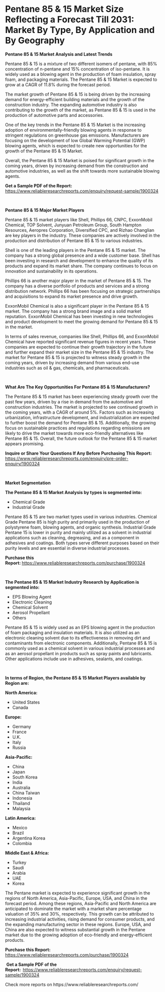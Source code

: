<p><h1>Pentane 85 & 15 Market Size Reflecting a Forecast Till 2031: Market By Type, By Application and By Geography</h1></p><p><strong>Pentane 85 & 15 Market Analysis and Latest Trends</strong></p>
<p><p>Pentane 85 & 15 is a mixture of two different isomers of pentane, with 85% concentration of n-pentane and 15% concentration of iso-pentane. It is widely used as a blowing agent in the production of foam insulation, spray foam, and packaging materials. The Pentane 85 & 15 Market is expected to grow at a CAGR of 11.8% during the forecast period.</p><p>The market growth of Pentane 85 & 15 is being driven by the increasing demand for energy-efficient building materials and the growth of the construction industry. The expanding automotive industry is also contributing to the growth of the market, as Pentane 85 & 15 is used in the production of automotive parts and accessories.</p><p>One of the key trends in the Pentane 85 & 15 Market is the increasing adoption of environmentally-friendly blowing agents in response to stringent regulations on greenhouse gas emissions. Manufacturers are focusing on the development of low Global Warming Potential (GWP) blowing agents, which is expected to create new opportunities for the growth of the Pentane 85 & 15 Market.</p><p>Overall, the Pentane 85 & 15 Market is poised for significant growth in the coming years, driven by increasing demand from the construction and automotive industries, as well as the shift towards more sustainable blowing agents.</p></p>
<p><strong>Get a Sample PDF of the Report:&nbsp;</strong> <a href="https://www.reliableresearchreports.com/enquiry/request-sample/1900324">https://www.reliableresearchreports.com/enquiry/request-sample/1900324</a></p>
<p>&nbsp;</p>
<p><strong>Pentane 85 & 15 Major Market Players</strong></p>
<p><p>Pentane 85 & 15 market players like Shell, Phillips 66, CNPC, ExxonMobil Chemical, TOP Solvent, Junyuan Petroleum Group, South Hampton Resources, Aeropres Corporation, Diversified CPC, and Rizhao Changlian are key players in the industry. These companies are actively involved in the production and distribution of Pentane 85 & 15 to various industries.</p><p>Shell is one of the leading players in the Pentane 85 & 15 market. The company has a strong global presence and a wide customer base. Shell has been investing in research and development to enhance the quality of its products and expand its market share. The company continues to focus on innovation and sustainability in its operations.</p><p>Phillips 66 is another major player in the market of Pentane 85 & 15. The company has a diverse portfolio of products and services and a strong distribution network. Phillips 66 has been focusing on strategic partnerships and acquisitions to expand its market presence and drive growth.</p><p>ExxonMobil Chemical is also a significant player in the Pentane 85 & 15 market. The company has a strong brand image and a solid market reputation. ExxonMobil Chemical has been investing in new technologies and product development to meet the growing demand for Pentane 85 & 15 in the market.</p><p>In terms of sales revenue, companies like Shell, Phillips 66, and ExxonMobil Chemical have reported significant revenue figures in recent years. These companies are expected to continue their growth trajectory in the future and further expand their market size in the Pentane 85 & 15 industry. The market for Pentane 85 & 15 is projected to witness steady growth in the coming years, driven by increasing demand from various end-use industries such as oil & gas, chemicals, and pharmaceuticals.</p></p>
<p>&nbsp;</p>
<p><strong>What Are The Key Opportunities For Pentane 85 & 15 Manufacturers?</strong></p>
<p><p>The Pentane 85 & 15 market has been experiencing steady growth over the past few years, driven by a rise in demand from the automotive and construction industries. The market is projected to see continued growth in the coming years, with a CAGR of around 5%. Factors such as increasing urbanization, infrastructure development, and industrialization are expected to further boost the demand for Pentane 85 & 15. Additionally, the growing focus on sustainable practices and regulations regarding emissions are likely to drive the market towards more eco-friendly alternatives like Pentane 85 & 15. Overall, the future outlook for the Pentane 85 & 15 market appears promising.</p></p>
<p><strong>Inquire or Share Your Questions If Any Before Purchasing This Report:</strong> <a href="https://www.reliableresearchreports.com/enquiry/pre-order-enquiry/1900324">https://www.reliableresearchreports.com/enquiry/pre-order-enquiry/1900324</a></p>
<p>&nbsp;</p>
<p><strong>Market Segmentation</strong></p>
<p><strong>The Pentane 85 & 15 Market Analysis by types is segmented into:</strong></p>
<p><ul><li>Chemical Grade</li><li>Industrial Grade</li></ul></p>
<p><p>Pentane 85 & 15 are two market types used in various industries. Chemical Grade Pentane 85 is high purity and primarily used in the production of polystyrene foam, blowing agents, and organic synthesis. Industrial Grade Pentane 15 is lower in purity and mainly utilized as a solvent in industrial applications such as cleaning, degreasing, and as a component in adhesives and coatings. Both types serve different purposes based on their purity levels and are essential in diverse industrial processes.</p></p>
<p><strong>Purchase this Report:&nbsp;</strong><a href="https://www.reliableresearchreports.com/purchase/1900324">https://www.reliableresearchreports.com/purchase/1900324</a></p>
<p>&nbsp;</p>
<p><strong>The Pentane 85 & 15 Market Industry Research by Application is segmented into:</strong></p>
<p><ul><li>EPS Blowing Agent</li><li>Electronic Cleaning</li><li>Chemical Solvent</li><li>Aerosol Propellant</li><li>Others</li></ul></p>
<p><p>Pentane 85 & 15 is widely used as an EPS blowing agent in the production of foam packaging and insulation materials. It is also utilized as an electronic cleaning solvent due to its effectiveness in removing dirt and contaminants from electronic components. Additionally, Pentane 85 & 15 is commonly used as a chemical solvent in various industrial processes and as an aerosol propellant in products such as spray paints and lubricants. Other applications include use in adhesives, sealants, and coatings.</p></p>
<p>&nbsp;</p>
<p><strong>In terms of Region, the Pentane 85 & 15 Market Players available by Region are:</strong></p>
<p>
    <p> <strong> North America: </strong>
        <ul>
            <li>United States</li>
            <li>Canada</li>
        </ul>
        </p> 
    <p> <strong> Europe: </strong>
        <ul>
            <li>Germany</li>
            <li>France</li>
            <li>U.K.</li>
            <li>Italy</li>
            <li>Russia</li>
        </ul>
        </p> 
    <p> <strong> Asia-Pacific: </strong>
        <ul>
            <li>China</li>
            <li>Japan</li>
            <li>South Korea</li>
            <li>India</li>
            <li>Australia</li>
            <li>China Taiwan</li>
            <li>Indonesia</li>
            <li>Thailand</li>
            <li>Malaysia</li>
        </ul>
        </p> 
    <p> <strong> Latin America: </strong>
        <ul>
            <li>Mexico</li>
            <li>Brazil</li>
            <li>Argentina Korea</li>
            <li>Colombia</li>
        </ul>
        </p> 
    <p> <strong> Middle East & Africa: </strong>
        <ul>
            <li>Turkey</li>
            <li>Saudi</li>
            <li>Arabia</li>
            <li>UAE</li>
            <li>Korea</li>
        </ul>
    </p>
    </p>
<p><p>The Pentane market is expected to experience significant growth in the regions of North America, Asia-Pacific, Europe, USA, and China in the forecast period. Among these regions, Asia-Pacific and North America are anticipated to dominate the market with a market share percentage valuation of 35% and 30%, respectively. This growth can be attributed to increasing industrial activities, rising demand for consumer products, and the expanding manufacturing sector in these regions. Europe, USA, and China are also expected to witness substantial growth in the Pentane market due to the growing adoption of eco-friendly and energy-efficient products.</p></p>
<p><strong>Purchase this Report: </strong><a href="https://www.reliableresearchreports.com/purchase/1900324">https://www.reliableresearchreports.com/purchase/1900324</a></p>
<p>&nbsp;<strong>Get a Sample PDF of the Report:&nbsp;&nbsp;</strong><a href="https://www.reliableresearchreports.com/enquiry/request-sample/1900324">https://www.reliableresearchreports.com/enquiry/request-sample/1900324</a></p>
<p><strong></strong></p>
<p>Check more reports on https://www.reliableresearchreports.com/</p>